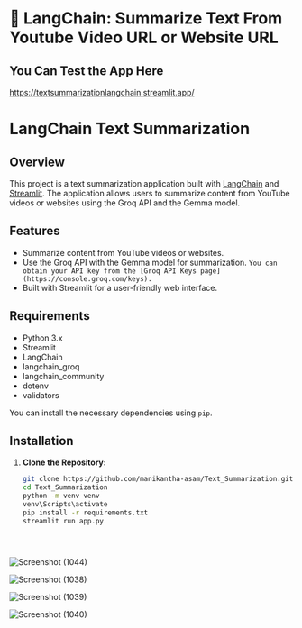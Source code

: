 # 🦜 LangChain: Summarize Text From Youtube Video URL or Website URL
## You Can Test the App Here 

https://textsummarizationlangchain.streamlit.app/

# LangChain Text Summarization

## Overview

This project is a text summarization application built with
[LangChain](https://langchain.com/) and [Streamlit](https://streamlit.io/).
The application allows users to summarize content from YouTube videos or websites using the Groq API and the Gemma model.

## Features

- Summarize content from YouTube videos or websites.
- Use the Groq API with the Gemma model for summarization.
  `You can obtain your API key from the [Groq API Keys page](https://console.groq.com/keys).`
- Built with Streamlit for a user-friendly web interface.

## Requirements

- Python 3.x
- Streamlit
- LangChain
- langchain_groq
- langchain_community
- dotenv
- validators

You can install the necessary dependencies using `pip`. 

## Installation

1. **Clone the Repository:**

   ```bash
   git clone https://github.com/manikantha-asam/Text_Summarization.git
   cd Text_Summarization
   python -m venv venv
   venv\Scripts\activate
   pip install -r requirements.txt
   streamlit run app.py





![Screenshot (1044)](https://github.com/user-attachments/assets/e2a0b6cc-fbc8-4818-8ffc-6a40c905884e)


![Screenshot (1038)](https://github.com/user-attachments/assets/b23791f1-34e3-4bed-b6a9-ded36eeb38ec)


![Screenshot (1039)](https://github.com/user-attachments/assets/593525da-ab97-4912-91eb-bc91f71c7c19)


![Screenshot (1040)](https://github.com/user-attachments/assets/6b7cbfe5-67c0-47cc-808f-cde6c61deab8)



